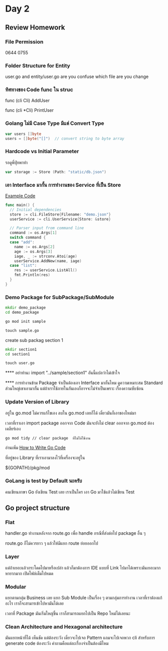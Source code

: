 # Day 2

## Review Homework

### File Permission

0644
0755

### Folder Structure for Entity

user.go and entity/user.go are you confuse which file are you change

### ทิศทางของ Code func ใน struc

func (cli Cli) AddUser

func (cli *Cli) PrintUser

### Golang ไม่มี Case Type มีแต่ Convert Type

```go
var users []byte
users = []byte("[]")  // convert string to byte array
```

### Hardcode vs Initial Parameter

รอดูพี่ปุ๋ยพาทำ

```go
var storage := Store (Path: "static/db.json")
```

### เอา Interface มากั้น การทำงานของ Service ที่เป็น Store

[Example Code](https://github.com/up1/workshop-golang-20210116/tree/main/workshop-cli)

```go
func main() {
  // Initial dependencies
  store := cli.FileStore{Filename: "demo.json"}
  userService := cli.UserService{Store: &store}

  // Parser input from command line
  command := os.Args[1]
  switch command {
  case "add":
    name := os.Args[2]
    age := os.Args[3]
    iage, _ := strconv.Atoi(age)
    userService.AddNew(name, iage)
  case "list":
    res := userService.ListAll()
    fmt.Println(res)
  }
}
```

### Demo Package for SubPackage/SubModule

```cmd
mkdir demo_package
cd demo_package

go mod init sample

touch sample.go
```

create sub packag section 1

```cmd
mkdir section1
cd section1

touch user.go
```

**** อย่าทำนะ  import "../sample/section1" อันนี้แปลว่าไม่เข้าใจ

**** การทำงานข้าม Package จำเป็นต้องเอา Interface มากั้นไหม ดูความเหมาะสม Standard ส่วนใหญ่เขาเอามากั้น แต่ถ้าเราใช้ภายในกันเองก็อาจจะไม่จำเป็นเพราะ เรื่องความซับซ้อน

### Update Version of Library

อยู่ใน go.mod ไม่ควรแก้ไขเอง
ลบใน go.mod เลยก็ได้ เดี๋ยวมันก็เอาของใหม่มา

เวลาที่เราเอา import package ออกจาก Code มันจะยังไม่ clear ออกจาก go.mod ต้องเคลียร์เอง

```cmd
go mod tidy // clear package  ที่ไม่ได้ใช้งาน
```

อ่านเพิ่ม
[How to Write Go Code](https://golang.org/doc/code.html)

ที่อยู่ของ Library ที่เราเอามาลงไว้ที่เครื่องจะอยู่ใน

${GOPATH}/pkg/mod

### GoLang is test by Default นะครับ

คนเขียนภาษา Go ยังเขียน Test เลย เราเป็นใคร เอา Go มาใช้แล้วไม่เขียน Test

## Go project structure

### Flat

handler.go ทำงานหลังจาก route.go เพื่อ handle กรณีที่ส่งต่อไป package อื่น ๆ

route.go ก็ไม่ควรยาว ๆ แล้วให้มีแยก route ย่อยออกไป

### Layer

แต่ถ้าเยอะแล้วกระโดดไปมาหรือเปล่า แล้วก็มาต้องการ IDE แบบที่ Link ไปมาได้เพราะมันเยอะมาก หายากมาก เปิดไฟล์เต็มไปหมด

### Modular

แยกตามกลุ่ม Business เลย แยก Sub Module เป็นเรื่อง ๆ ตามกลุ่มการทำงาน เวลาที่เราต้องแก้อะไร เราก็จะสามารเข้าไปหามันได้เลย

เวลาที่ Package มันเริ่มใหญ่ขึ้น เราก็สามารถแยกไปเป็น Repo ใหม่ได้เลยนะ

### Clean Architecture and Hexagonal architecture

มันแยกหน้าที่ได้ เห็นชัด แต่ต้องระวัง เดี๋ยวจะไปเจอ Pattern แถมจะไปเจอพวก cli สำหรับการ generate code ต้องระวัง คำถามคือแต่ละเรื่องจำเป็นต้องมีไหม
